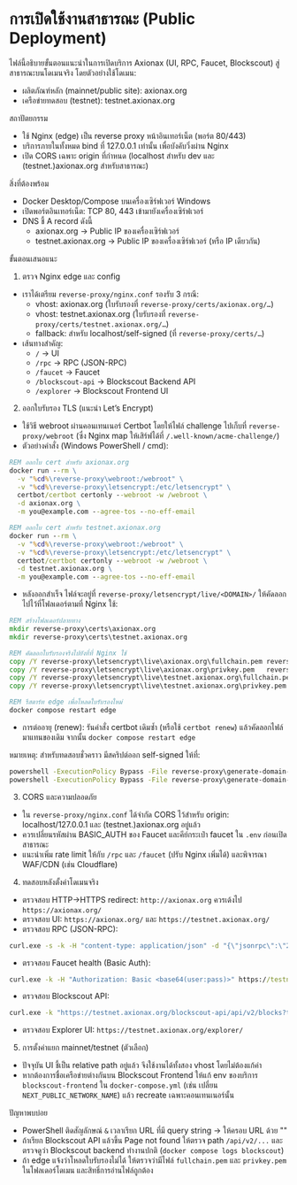# การเปิดใช้งานสาธารณะ (Public Deployment)

ไฟล์นี้อธิบายขั้นตอนแนะนำในการเปิดบริการ Axionax (UI, RPC, Faucet, Blockscout) สู่สาธารณะบนโดเมนจริง โดยตัวอย่างใช้โดเมน:
- ผลิตภัณฑ์หลัก (mainnet/public site): axionax.org
- เครือข่ายทดสอบ (testnet): testnet.axionax.org

สถาปัตยกรรม
- ใช้ Nginx (edge) เป็น reverse proxy หน้าอินเทอร์เน็ต (พอร์ต 80/443)
- บริการภายในทั้งหมด bind ที่ 127.0.0.1 เท่านั้น เพื่อบังคับวิ่งผ่าน Nginx
- เปิด CORS เฉพาะ origin ที่กำหนด (localhost สำหรับ dev และ (testnet.)axionax.org สำหรับสาธารณะ)

สิ่งที่ต้องพร้อม
- Docker Desktop/Compose บนเครื่องเซิร์ฟเวอร์ Windows
- เปิดพอร์ตอินเทอร์เน็ต: TCP 80, 443 เข้ามายังเครื่องเซิร์ฟเวอร์
- DNS ชี้ A record ดังนี้
  - axionax.org → Public IP ของเครื่องเซิร์ฟเวอร์
  - testnet.axionax.org → Public IP ของเครื่องเซิร์ฟเวอร์ (หรือ IP เดียวกัน)

ขั้นตอนเสนอแนะ

1) ตรวจ Nginx edge และ config
- เราได้เตรียม `reverse-proxy/nginx.conf` รองรับ 3 กรณี:
  - vhost: axionax.org (ใบรับรองที่ `reverse-proxy/certs/axionax.org/…`)
  - vhost: testnet.axionax.org (ใบรับรองที่ `reverse-proxy/certs/testnet.axionax.org/…`)
  - fallback: สำหรับ localhost/self-signed (ที่ `reverse-proxy/certs/…`)
- เส้นทางสำคัญ:
  - `/` → UI
  - `/rpc` → RPC (JSON-RPC)
  - `/faucet` → Faucet
  - `/blockscout-api` → Blockscout Backend API
  - `/explorer` → Blockscout Frontend UI

2) ออกใบรับรอง TLS (แนะนำ Let’s Encrypt)
- ใช้วิธี webroot ผ่านคอนเทนเนอร์ Certbot โดยให้ไฟล์ challenge ไปเก็บที่ `reverse-proxy/webroot` (ซึ่ง Nginx map ให้เสิร์ฟได้ที่ `/.well-known/acme-challenge/`)
- ตัวอย่างคำสั่ง (Windows PowerShell / cmd):

```bat
REM ออกใบ cert สำหรับ axionax.org
docker run --rm \
  -v "%cd%\reverse-proxy\webroot:/webroot" \
  -v "%cd%\reverse-proxy\letsencrypt:/etc/letsencrypt" \
  certbot/certbot certonly --webroot -w /webroot \
  -d axionax.org \
  -m you@example.com --agree-tos --no-eff-email

REM ออกใบ cert สำหรับ testnet.axionax.org
docker run --rm \
  -v "%cd%\reverse-proxy\webroot:/webroot" \
  -v "%cd%\reverse-proxy\letsencrypt:/etc/letsencrypt" \
  certbot/certbot certonly --webroot -w /webroot \
  -d testnet.axionax.org \
  -m you@example.com --agree-tos --no-eff-email
```

- หลังออกสำเร็จ ไฟล์จะอยู่ที่ `reverse-proxy/letsencrypt/live/<DOMAIN>/` ให้คัดลอกไปไว้ที่โฟลเดอร์ตามที่ Nginx ใช้:

```bat
REM สร้างโฟลเดอร์ปลายทาง
mkdir reverse-proxy\certs\axionax.org
mkdir reverse-proxy\certs\testnet.axionax.org

REM คัดลอกใบรับรองจริงไปยังที่ที่ Nginx ใช้
copy /Y reverse-proxy\letsencrypt\live\axionax.org\fullchain.pem reverse-proxy\certs\axionax.org\fullchain.pem
copy /Y reverse-proxy\letsencrypt\live\axionax.org\privkey.pem   reverse-proxy\certs\axionax.org\privkey.pem
copy /Y reverse-proxy\letsencrypt\live\testnet.axionax.org\fullchain.pem reverse-proxy\certs\testnet.axionax.org\fullchain.pem
copy /Y reverse-proxy\letsencrypt\live\testnet.axionax.org\privkey.pem   reverse-proxy\certs\testnet.axionax.org\privkey.pem

REM รีสตาร์ท edge เพื่อโหลดใบรับรองใหม่
docker compose restart edge
```

- การต่ออายุ (renew): รันคำสั่ง certbot เดิมซ้ำ (หรือใช้ `certbot renew`) แล้วคัดลอกไฟล์มาแทนของเดิม จากนั้น `docker compose restart edge`

หมายเหตุ: สำหรับทดสอบชั่วคราว มีสคริปต์ออก self-signed ให้ที่:
```bat
powershell -ExecutionPolicy Bypass -File reverse-proxy\generate-domain-certs.ps1 -Domain axionax.org -Days 90
powershell -ExecutionPolicy Bypass -File reverse-proxy\generate-domain-certs.ps1 -Domain testnet.axionax.org -Days 90
```

3) CORS และความปลอดภัย
- ใน `reverse-proxy/nginx.conf` ได้จำกัด CORS ไว้สำหรับ origin: localhost/127.0.0.1 และ (testnet.)axionax.org อยู่แล้ว
- ควรเปลี่ยนรหัสผ่าน BASIC_AUTH ของ Faucet และคีย์กระเป๋า faucet ใน `.env` ก่อนเปิดสาธารณะ
- แนะนำเพิ่ม rate limit ให้กับ `/rpc` และ `/faucet` (ปรับ Nginx เพิ่มได้) และพิจารณา WAF/CDN (เช่น Cloudflare)

4) ทดสอบหลังตั้งค่าโดเมนจริง
- ตรวจสอบ HTTP→HTTPS redirect: `http://axionax.org` ควรเด้งไป `https://axionax.org/`
- ตรวจสอบ UI: `https://axionax.org/` และ `https://testnet.axionax.org/`
- ตรวจสอบ RPC (JSON-RPC):
```bat
curl.exe -s -k -H "content-type: application/json" -d "{\"jsonrpc\":\"2.0\",\"id\":1,\"method\":\"eth_chainId\",\"params\":[]}" https://testnet.axionax.org/rpc/
```
- ตรวจสอบ Faucet health (Basic Auth):
```bat
curl.exe -k -H "Authorization: Basic <base64(user:pass)>" https://testnet.axionax.org/faucet/health
```
- ตรวจสอบ Blockscout API:
```bat
curl.exe -k "https://testnet.axionax.org/blockscout-api/api/v2/blocks?type=canonical&limit=1"
```
- ตรวจสอบ Explorer UI: `https://testnet.axionax.org/explorer/`

5) การตั้งค่าแยก mainnet/testnet (ตัวเลือก)
- ปัจจุบัน UI ชี้เป็น relative path อยู่แล้ว จึงใช้งานได้ทั้งสอง vhost โดยไม่ต้องแก้ค่า
- หากต้องการชื่อเครือข่ายต่างกันบน Blockscout Frontend ให้แก้ env ของบริการ `blockscout-frontend` ใน `docker-compose.yml` (เช่น เปลี่ยน `NEXT_PUBLIC_NETWORK_NAME`) แล้ว recreate เฉพาะคอนเทนเนอร์นั้น

ปัญหาพบบ่อย
- PowerShell ติดสัญลักษณ์ `&` เวลาเรียก URL ที่มี query string → ให้ครอบ URL ด้วย ""
- ถ้าเรียก Blockscout API แล้วขึ้น Page not found ให้ตรวจ path `/api/v2/...` และตรวจดูว่า Blockscout backend ทำงานปกติ (`docker compose logs blockscout`)
- ถ้า edge แจ้งว่าโหลดใบรับรองไม่ได้ ให้ตรวจว่ามีไฟล์ `fullchain.pem` และ `privkey.pem` ในโฟลเดอร์โดเมน และสิทธิ์การอ่านไฟล์ถูกต้อง
